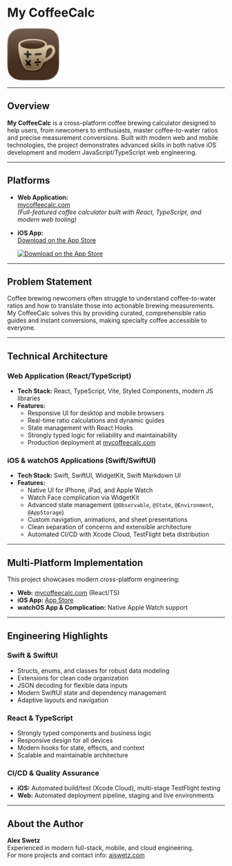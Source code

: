 # My CoffeeCalc

<!-- App Icon -->
<img src="assets/CoffeeCalcIcon-500x500.png" alt="My CoffeeCalc App Icon" width="120" height="120" />

---

## Overview

**My CoffeeCalc** is a cross-platform coffee brewing calculator designed to help users, from newcomers to enthusiasts, master coffee-to-water ratios and precise measurement conversions. Built with modern web and mobile technologies, the project demonstrates advanced skills in both native iOS development and modern JavaScript/TypeScript web engineering.

---

## Platforms

- **Web Application:**  
  [mycoffeecalc.com](https://mycoffeecalc.com)  
  *(Full-featured coffee calculator built with React, TypeScript, and modern web tooling)*
- **iOS App:**  
  [Download on the App Store](https://apps.apple.com/us/app/my-coffeecalc/id6747992533?itscg=30200&itsct=apps_box_badge&mttnsubad=6747992533)
  
  <a href="https://apps.apple.com/us/app/my-coffeecalc/id6747992533?itscg=30200&itsct=apps_box_badge&mttnsubad=6747992533" style="display: inline-block;">
      <img src="https://toolbox.marketingtools.apple.com/api/v2/badges/download-on-the-app-store/black/en-us?releaseDate=1753056000" alt="Download on the App Store" style="width: 145px; height: 48px;" />
  </a>

---

## Problem Statement

Coffee brewing newcomers often struggle to understand coffee-to-water ratios and how to translate those into actionable brewing measurements. My CoffeeCalc solves this by providing curated, comprehensible ratio guides and instant conversions, making specialty coffee accessible to everyone.

---

## Technical Architecture

### Web Application (React/TypeScript)

- **Tech Stack:** React, TypeScript, Vite, Styled Components, modern JS libraries
- **Features:**
  - Responsive UI for desktop and mobile browsers
  - Real-time ratio calculations and dynamic guides
  - State management with React Hooks
  - Strongly typed logic for reliability and maintainability
  - Production deployment at [mycoffeecalc.com](https://mycoffeecalc.com)

### iOS & watchOS Applications (Swift/SwiftUI)

- **Tech Stack:** Swift, SwiftUI, WidgetKit, Swift Markdown UI
- **Features:**
  - Native UI for iPhone, iPad, and Apple Watch
  - Watch Face complication via WidgetKit
  - Advanced state management (`@Observable`, `@State`, `@Environment`, `@AppStorage`)
  - Custom navigation, animations, and sheet presentations
  - Clean separation of concerns and extensible architecture
  - Automated CI/CD with Xcode Cloud, TestFlight beta distribution

---

## Multi-Platform Implementation

This project showcases modern cross-platform engineering:
- **Web:** [mycoffeecalc.com](https://mycoffeecalc.com) (React/TS)
- **iOS App:** [App Store](https://apps.apple.com/us/app/my-coffeecalc/id6747992533)
- **watchOS App & Complication:** Native Apple Watch support

---

## Engineering Highlights

### Swift & SwiftUI
- Structs, enums, and classes for robust data modeling
- Extensions for clean code organization
- JSON decoding for flexible data inputs
- Modern SwiftUI state and dependency management
- Adaptive layouts and navigation

### React & TypeScript
- Strongly typed components and business logic
- Responsive design for all devices
- Modern hooks for state, effects, and context
- Scalable and maintainable architecture

### CI/CD & Quality Assurance
- **iOS:** Automated build/test (Xcode Cloud), multi-stage TestFlight testing
- **Web:** Automated deployment pipeline, staging and live environments

---

## About the Author

**Alex Swetz**  
Experienced in modern full-stack, mobile, and cloud engineering.  
For more projects and contact info: [ajswetz.com](https://ajswetz.com)
